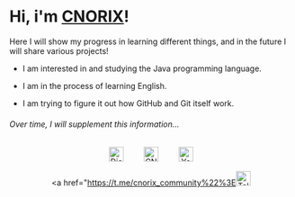 # Hi, i'm [CNORIX]!

Here I will show my progress in learning different things, and in the future I will share various projects!

- I am interested in and studying the Java programming language.

- I am in the process of learning English.

- I am trying to figure it out how GitHub and Git itself work.

###### Over time, I will supplement this information...

<!-- dark -->

[CNORIX]:https://github.com/cnorix

<div align="center">
  <a href="https://discord.gg/RXP5e6RmAf"><img alt="Discord" style="height: 26px" src="https://discord.com/assets/145dc557845548a36a82337912ca3ac5.svg" /></a>
    
  <a href="http://cnorix.ml"><img alt="CNORIX Site" style="height: 26px" src="https://media.discordapp.net/attachments/944920018183929916/1012439628407636088/logo.png" /></a>
    
  <a href="https://www.youtube.com/channel/UCRnKZHXRCOB_LCK5WJp8bjA"><img alt="YouTube" style="height: 26px" src="https://upload.wikimedia.org/wikipedia/commons/thumb/0/09/YouTube_full-color_icon_(2017).svg/240px-YouTube_full-color_icon_(2017).svg.png" /></a>
  
  <a href="https://t.me/cnorix_community%22%3E<img alt="Telegram" style="height: 26px" src="https://telegram.org/img/t_logo.svg" /></a>
  
  
</div>
